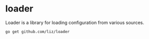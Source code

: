 # loader

Loader is a library for loading configuration from various sources.

```sh
go get github.com/liz/loader
```
